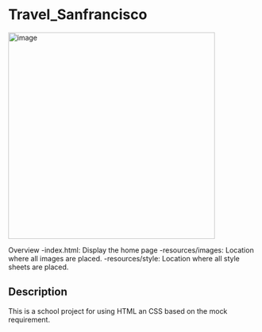 # Travel_Sanfrancisco 
<img width="416" alt="image" src="https://user-images.githubusercontent.com/43092139/193909137-365784b7-9d52-4a2c-8d0e-7c04ab01efe1.png">

Overview
-index.html: Display the home page 
-resources/images: Location where all images are placed.
-resources/style: Location where all style sheets are placed.

## Description
This is a school project for using HTML an CSS based on the mock requirement.





